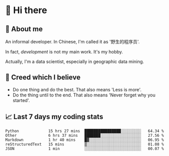 # 👋 Hi there

## :speech_balloon: About me

An informal developer. In Chinese, I'm called it as '野生的程序员'.

In fact, _development_ is not my main work. It's my hobby.

Actually, I'm a data scientist, especially in geographic data mining.

## :see_no_evil: Creed which I believe

- Do one thing and do the best. That also means 'Less is more'.
- Do the thing until to the end. That also means 'Never forget why you started'.

## :chart_with_upwards_trend: Last 7 days my coding stats

<!--START_SECTION:waka-->
```text
Python             15 hrs 27 mins  ████████████████░░░░░░░░░   64.34 % 
Other              6 hrs 37 mins   ███████░░░░░░░░░░░░░░░░░░   27.56 % 
Markdown           1 hr 40 mins    █▓░░░░░░░░░░░░░░░░░░░░░░░   06.95 % 
reStructuredText   15 mins         ▒░░░░░░░░░░░░░░░░░░░░░░░░   01.08 % 
JSON               1 min           ░░░░░░░░░░░░░░░░░░░░░░░░░   00.07 % 
```
<!--END_SECTION:waka-->
